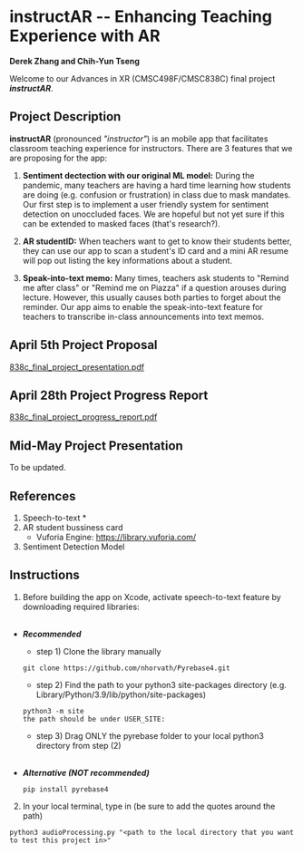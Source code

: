 # instructAR -- Enhancing Teaching Experience with AR

**Derek Zhang and Chih-Yun Tseng**

Welcome to our Advances in XR (CMSC498F/CMSC838C) final project ***instructAR***.

## Project Description
**instructAR** (pronounced *"instructor"*) is an mobile app that facilitates classroom teaching experience for instructors. There are 3 features that we are proposing for the app:
1. **Sentiment dectection with our original ML model:** During the pandemic, many teachers are having a hard time learning how students are doing (e.g. confusion or frustration) in class due to mask mandates. Our first step is to implement a user friendly system for sentiment detection on unoccluded faces. We are hopeful but not yet sure if this can be extended to masked faces (that's research?).

2. **AR studentID:** When teachers want to get to know their students better, they can use our app to scan a student's ID card and a mini AR resume will pop out listing the key informations about a student.

3. **Speak-into-text memo:** Many times, teachers ask students to "Remind me after class" or "Remind me on Piazza" if a question arouses during lecture. However, this usually causes both parties to forget about the reminder. Our app aims to enable the speak-into-text feature for teachers to transcribe in-class announcements into text memos.


## April 5th Project Proposal
[838c_final_project_presentation.pdf](https://github.com/chromestone/Advances-In-XR/files/8421427/838c_final_project_presentation.2.pdf)


## April 28th Project Progress Report
[838c_final_project_progress_report.pdf](https://github.com/chromestone/Advances-In-XR/files/8585267/838c_final_project_progress_report.pdf)


## Mid-May Project Presentation
To be updated.

## References
1. Speech-to-text
   * 
2. AR student bussiness card
   * Vuforia Engine: https://library.vuforia.com/
3. Sentiment Detection Model

## Instructions
1. Before building the app on Xcode, activate speech-to-text feature by downloading required libraries: <br /><br />
  * ***Recommended***<br />
    * step 1) Clone the library manually
    ```
    git clone https://github.com/nhorvath/Pyrebase4.git
    ```
    * step 2) Find the path to your python3 site-packages directory (e.g. Library/Python/3.9/lib/python/site-packages) 
    ```
    python3 -m site
    the path should be under USER_SITE:
    ```
    * step 3) Drag ONLY the pyrebase folder to your local python3 directory from step (2)<br /><br />
  
  * ***Alternative (NOT recommended)***<br />
    ```
    pip install pyrebase4
    ```
2. In your local terminal, type in (be sure to add the quotes around the path)
  ```
  python3 audioProcessing.py "<path to the local directory that you want to test this project in>"
  ```

